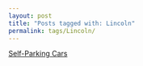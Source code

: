 ```yaml
---
layout: post
title: "Posts tagged with: Lincoln"
permalink: tags/Lincoln/
---
```

[Self-Parking Cars](/2011/08/self-parking-cars)
